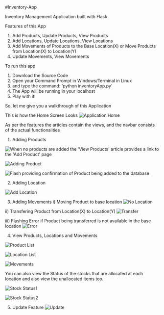 #Inventory-App


Inventory Management Application built with Flask

Features of this App
1) Add Products, Update Products, View Products
2) Add Locations, Update Locations, View Locations
3) Add Movements of Products to the Base Location(X) or Move Products from Location(X) to Location(Y)
4) Update Movements, View Movements

To run this app
1) Download the Source Code
2) Open your Command Prompt in Windows/Terminal in Linux
3) and type the command: 'python inventoryApp.py'
4) The App will be running in your localhost
5) Play with it!


So, let me give you a walkthrough of this Application

This is how the Home Screen Looks 
![Application Home](https://user-images.githubusercontent.com/31877827/109277123-e5943b80-783c-11eb-935d-77e54dc4fd3a.PNG)

As per the features the articles contain the views, and the navbar consists of the actual functionalities

1) Adding Products

![When no products are added the 'View Products' article provides a link to the 'Add Product' page](https://user-images.githubusercontent.com/31877827/109277503-6fdc9f80-783d-11eb-909b-6b7771de63f8.PNG)

![Adding Product](https://user-images.githubusercontent.com/31877827/109277548-7e2abb80-783d-11eb-9ac2-5a8c5966a70b.PNG)

![Flash providing confirmation of Product being added to the database](https://user-images.githubusercontent.com/31877827/109277752-bd590c80-783d-11eb-9466-b5fbac4d2944.PNG)

2) Adding Location

![Add Location](https://user-images.githubusercontent.com/31877827/109277918-f42f2280-783d-11eb-8238-6b7e82ea0ffd.PNG)

3) Adding Movements
i) Moving Product to base location
![No Location](https://user-images.githubusercontent.com/31877827/109278094-250f5780-783e-11eb-8e36-5ee34f8429f6.PNG)

ii) Transfering Product from Location(X) to Location(Y) 
![Transfer](https://user-images.githubusercontent.com/31877827/109278187-407a6280-783e-11eb-93a1-a37e0f64206e.PNG)

iii) Flashing Error if Product being transferred is not available in the base location
![Error](https://user-images.githubusercontent.com/31877827/109278298-6142b800-783e-11eb-99d5-4815fa33c303.PNG)

4) View Products, Locations and Movements

![Product List](https://user-images.githubusercontent.com/31877827/109278601-b4b50600-783e-11eb-9287-6133487a4094.PNG)

![Location List](https://user-images.githubusercontent.com/31877827/109278606-b5e63300-783e-11eb-916b-2bdb340830f1.PNG)

![Movements](https://user-images.githubusercontent.com/31877827/109278608-b5e63300-783e-11eb-8c04-350666b4b3ea.PNG)

You can also view the Status of the stocks that are allocated at each location and also view the unallocated items too.

![Stock Status1](https://user-images.githubusercontent.com/31877827/109278789-f3e35700-783e-11eb-81a1-c127eca46fa9.PNG)

![Stock Status2](https://user-images.githubusercontent.com/31877827/109278795-f5148400-783e-11eb-8d25-b2cddf9e876f.PNG)

5) Update Feature
![Update](https://user-images.githubusercontent.com/31877827/109278877-0e1d3500-783f-11eb-82ea-24cb350e099d.PNG)







